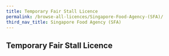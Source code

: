 ```yaml
---
title: Temporary Fair Stall Licence
permalink: /browse-all-licences/Singapore-Food-Agency-(SFA)/
third_nav_title: Singapore Food Agency (SFA)
---
```

## Temporary Fair Stall Licence
